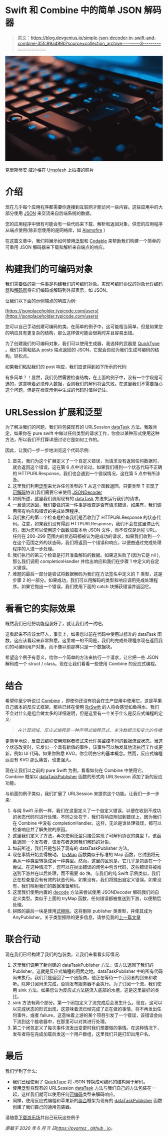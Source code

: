 # Swift 和 Combine 中的简单 JSON 解码器

> 原文：<https://blog.devgenius.io/simple-json-decoder-in-swift-and-combine-35fc99a499b?source=collection_archive---------3----------------------->

![](img/32a6740994dd41ff3b287d9a87960b0c.png)

克里斯蒂安·威迪格在 [Unsplash](https://unsplash.com?utm_source=medium&utm_medium=referral) 上拍摄的照片

# 介绍

现在几乎每个应用程序都需要你连接到互联网才能访问一些内容。这些应用中的大部分使用 [JSON](https://www.w3schools.com/whatis/whatis_json.asp) 来交流来自后端系统的数据。

您的应用程序中很有可能会有一些代码来下载、解析和返回对象，供您的应用程序从端点使用(除非您使用的是网络库，如 [Alamofire](https://github.com/Alamofire/Alamofire) )

在这篇文章中，我们将展示如何使用[泛型](https://docs.swift.org/swift-book/LanguageGuide/Generics.html)和 [Codable](https://developer.apple.com/documentation/foundation/archives_and_serialization/encoding_and_decoding_custom_types) 来帮助我们构建一个简单的可重用 JSON 解码器来下载和解析来自端点的响应。

# 构建我们的可编码对象

我们需要做的第一件事是构建我们的可编码对象。实现可编码协议的对象允许[编码器](https://developer.apple.com/documentation/swift/encoder)和[解码器](https://developer.apple.com/documentation/swift/decoder)将它们编码或解码到外部表示，如 JSON。

让我们以下面的示例端点的响应为例:

[https://jsonplaceholder.typicode.com/users](https://jsonplaceholder.typicode.com/users)

您可以自己手动创建可编码的类。在简单的例子中，这可能相当简单，但是如果您的响应具有更复杂的结构，那么这样做可能会很耗时并且容易出错。

为了创建我们的可编码对象，我们可以使用生成器，我选择的武器是 [QuickType](https://app.quicktype.io) 。我们只需粘贴从 posts 端点返回的 JSON，它就会自动为我们生成可编码的结构。轻松点。

如果我们粘贴我们的 post 响应，我们应该得到如下所示的代码:

有多简单？！显然，我们仍然需要检查结构，在上面的例子中，没有一个字段是可选的，这意味着必须传入数据，否则我们的解码将会失败。在这里我们不需要担心这个问题，但是在检查示例中生成的代码时值得记住。

# URLSession 扩展和泛型

为了解决我们的问题，我们将包装现有的 URLSession [dataTask](https://developer.apple.com/documentation/foundation/urlsession/1410330-datatask) 方法。我敢肯定，如果你在 pure swift 中做过任何类型的请求工作，你会以某种形式使用这种方法，所以我们不打算详细讨论它是如何工作的。

因此，让我们一步一步地浏览这个代码示例:

1.  首先，我们为这个扩展定义了一个自定义错误，当请求没有返回任何数据时，就会返回这个错误，这在第 6 点中讨论过。如果我们得到一个状态代码不正确的 HTTPURLResponse，我们也会遇到一个错误情况，这在第 5 点中有所涉及。
2.  这里我们利用[泛型](https://docs.swift.org/swift-book/LanguageGuide/Generics.html)来允许任何类型的 T 从这个函数返回，只要类型 T 实现了[可解码](https://developer.apple.com/documentation/swift/decodable)协议(我们需要它来使用 [JSONDecoder](https://developer.apple.com/documentation/foundation/jsondecoder)
3.  如前所述，这里我们调用现有的 [dataTask](https://developer.apple.com/documentation/foundation/urlsession/1410330-datatask) 方法来运行我们的请求。
4.  一旦请求返回，我们要做的第一件事是检查是否有请求错误，如果有，我们调用带有响应和错误的完成处理程序。
5.  我们执行的第二个检查是检查我们是否收到了 HTTPURLResponse 的状态代码。注意，如果我们没有得到 HTTPURLResponse，我们不会在这里停止代码，因为您可以使用这个函数加载本地 JSON 文件，而不仅仅是远程 URL。任何在 200–299 范围内的状态码都被认为是成功的请求，如果我们收到一个在这个范围之外的状态码，我们将返回一个错误和响应，以便由通过完成处理程序的人进一步处理。
6.  我们执行的第三个检查是打开准备解码的数据。如果这失败了(因为它是 nil ),那么我们调用 completionHandler 并给出响应和我们在步骤 1 中定义的自定义错误。
7.  难题的最后一部分是尝试将数据解码为我们在方法签名中定义的 T 类型，这是步骤 2 的一部分。如果成功，我们可以用解码的类型和响应调用完成处理程序。如果它抛出一个错误，我们使用下面的 catch 块捕获错误并返回它。

# 看看它的实际效果

既然我们已经把功能组装好了，就让我们试一试吧。

这看起来不应该太吓人，事实上，如果您以前在代码中使用过标准的 dataTask 函数，这应该看起来非常熟悉。这里唯一的不同是，我们的完成处理程序现在返回我们的可编码用户对象，而不像以前那样只是一个数据块。

希望这个例子有意义，给你一个简单的方法来执行一个请求，让它把一些 JSON 解码成一个 struct / class。现在让我们看看一些使用 Combine 的反应式编程。

# 结合

希望你至少听说过 [Combine](https://developer.apple.com/documentation/combine) ，即使你还没有机会在生产应用中使用它。这是苹果自己版本的反应式框架。那些已经在使用 [RxSwift](https://github.com/ReactiveX/RxSwift) 的人将会感觉如鱼得水。我们不会对什么是组合做太多的详细说明，但是这里有一个关于什么是反应式编程的定义:

> *在计算领域，反应式编程是一种声明式编程范式，关注数据流和变化的传播*

更简单地说，反应式编程使用观察者模式来允许类监控不同的数据流或状态。当这个状态改变时，它发出一个具有新值的事件，该事件可以触发其他流执行工作或更新，例如 UI 代码。如果你熟悉 KVO，你会明白它的基本概念。然而，反应式编程远没有 KVO 那么痛苦，也更强大。

现在让我们以之前的 pure Swift 为例，看看如何在 Combine 中使用它。Combine 框架以 [dataTaskPublisher](https://developer.apple.com/documentation/foundation/urlsession/3329708-datataskpublisher) 函数的形式向 URLSession 添加了新的反应功能。

与前面的例子类似，我们扩展了 URLSession 来提供这个功能。让我们一步一步来:

1.  与纯 Swift 示例一样，我们在这里定义了一个自定义错误，以便在收到不成功的状态代码时进行处理。不同之处在于，我们将响应附加到错误上，因为我们在 Combine 中没有 completionHandler。这样，无论是谁处理错误，都可以检查响应并了解失败的原因。
2.  这里我们定义了方法，再次使用泛型只接受实现了可解码协议的类型 T。该函数返回一个发布者，该发布者返回我们解码的对象。
3.  如前所述，我们只是包装了现有的 dataTaskPublisher 方法。
4.  现在事情开始变得被动。 [tryMap](https://developer.apple.com/documentation/combine/publishers/merge/3209016-trymap) 函数类似于标准的 Map 函数，它试图将元素从一种类型转换成另一种类型。然而，这里的区别是，它几乎是包裹在一个尝试。在这种情况下，您可以在抛出错误的闭包中包含代码，这些错误将被推送到下游并在以后处理，而不需要 do 块。与我们的纯 Swift 示例类似，我们正在检查是否有有效的状态代码，如果没有，我们将抛出自定义错误。如果没有，我们映射我们的数据准备解码。
5.  这里我们使用内置的 [decode](https://developer.apple.com/documentation/combine/publishers/merge/3208943-decode) 方法来尝试使用 JSONDecoder 解码我们的自定义类型。类似于上面的 tryMap 函数，任何错误都被推送到下游，以便稍后处理。
6.  拼图的最后一块是使用[式擦除](https://pyartez.github.io/swift/apdvanced/protocols/generics/what-is-type-erasure.html)。这将删除 publisher 类类型，并使其成为 AnyPublisher。关于类型擦除的更多信息，请参见我的[上一篇文章](https://pyartez.github.io/swift/apdvanced/protocols/generics/what-is-type-erasure.html)

# 联合行动

现在我们已经构建了我们的包装类，让我们来看看实际情况:

1.  这里我们调用了新创建的 dataTaskPublisher 方法，该方法返回了我们的 Publisher。这就是反应式编程的用武之地。dataTaskPublisher 中的所有代码尚未执行。我们只是返回了一个出版商，他正在等待一个订阅者的到来和收听。除非订阅尚未完成，否则发布服务器不会执行。为了订阅一个流，我们使用 sink 方法。如果您认为反应式方法链流入底部的水槽，这是这里最好的类比。
2.  sink 方法有两个部分。第一个闭包定义了流完成后会发生什么。现在，这可以以完成状态的形式出现，这意味着流已经完成了正在做的事情，将不再发出任何事件。或者 failure，这意味着上游的某个项目引发了一个错误，该错误会向下流到这个接收器中，在那里可以对其进行处理。
3.  第二个闭包定义了每次事件流发出变更时我们想要做的事情。在这种情况下，发布者将在完成加载后发送一个用户数组，这里我们只是打印出用户名。

# 最后

我们学到了什么:

*   我们已经使用了 [QuickType](https://app.quicktype.io) 将 JSON 转换成可编码的结构用于解码。
*   使用[泛型](https://docs.swift.org/swift-book/LanguageGuide/Generics.html)将现有的 URLSession [dataTask](https://developer.apple.com/documentation/foundation/urlsession/1410330-datatask) 方法与我们自己的方法包装在一起，这样我们就可以使用任何[可编码](https://developer.apple.com/documentation/foundation/archives_and_serialization/encoding_and_decoding_custom_types)类型来解码响应。
*   同样，使用反应式编程和苹果新的[组合](https://developer.apple.com/documentation/combine)框架为现有的 [dataTaskPublisher](https://developer.apple.com/documentation/foundation/urlsession/3329708-datataskpublisher) 函数创建了我们自己的通用包装器。

请随意[下载游乐场](https://github.com/pyartez/blog-samples)并自己玩玩这些例子

*原载于 2020 年 6 月 11 日*[*https://pyartez . github . io*](https://pyartez.github.io/networking/simple-json-decoder-in-swift-and-combine.html)*。*